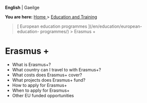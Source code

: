 **English** |  Gaeilge 

**You are here:** [ Home ](/en/) > [ Education and Training ](/en/education/)
> [ European education programmes ](/en/education/european-education-
programmes/) > Erasmus +

#  Erasmus +

  * What is Erasmus+? 
  * What country can I travel to with Erasmus+? 
  * What costs does Erasmus+ cover? 
  * What projects does Erasmus+ fund? 
  * How to apply for Erasmus+ 
  * When to apply for Erasmus+ 
  * Other EU funded opportunities 
